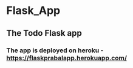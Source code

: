 # Flask_App
## The Todo Flask app 
### The app is deployed on heroku - https://flaskprabalapp.herokuapp.com/
